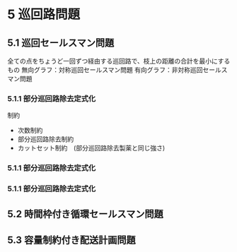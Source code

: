 # 5 巡回路問題
## 5.1 巡回セールスマン問題
全ての点をちょうど一回ずつ経由する巡回路で、枝上の距離の合計を最小にするもの
無向グラフ：対称巡回セールスマン問題
有向グラフ：非対称巡回セールスマン問題

### 5.1.1 部分巡回路除去定式化
制約
- 次数制約
- 部分巡回路除去制約
- カットセット制約　(部分巡回路除去製薬と同じ強さ)

### 5.1.1 部分巡回路除去定式化
### 5.1.1 部分巡回路除去定式化

## 5.2 時間枠付き循環セールスマン問題
## 5.3 容量制約付き配送計画問題